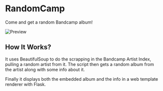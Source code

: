 # RandomCamp


Come and get a random Bandcamp album!


![Preview](https://user-images.githubusercontent.com/100252586/162129060-3f19be39-1d5b-4866-85fb-816b0c18b7e7.png)

## How It Works?

It uses BeautifulSoup to do the scrapping in the Bandcamp Artist Index,
pulling a random artist from it.
The script then gets a random album from the artist along with some info
about it. 

Finally it displays both the embedded album and the info in a web template
renderer with Flask.
